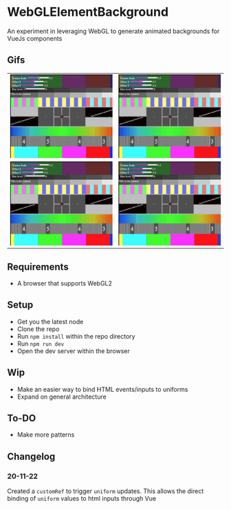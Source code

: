# WebGLElementBackground

An experiment in leveraging WebGL to generate animated backgrounds for VueJs components

## Gifs
| | |
|--------------|-----------|
|![Scale Example](./docs/assets/TextureScale.gif)| ![YOffset Example](./docs/assets/XOffset.gif)|
|![YOffset Example](./docs/assets/YOffset.gif)| ![Blur Example](./docs/assets/Blur.gif)|

## Requirements
- A browser that supports WebGL2

## Setup
- Get you the latest node
- Clone the repo
- Run `npm install` within the repo directory
- Run `npm run dev`
- Open the dev server within the browser

## Wip
- Make an easier way to bind HTML events/inputs to uniforms
- Expand on general architecture 

## To-DO
- Make more patterns

## Changelog

### 20-11-22
Created a `customRef` to trigger `uniform` updates. This allows the direct binding of `uniform` values to html inputs through Vue